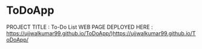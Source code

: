 # ToDoApp
PROJECT TITLE : To-Do List
WEB PAGE DEPLOYED HERE : https://ujjwalkumar99.github.io/ToDoApp/)https://ujjwalkumar99.github.io/ToDoApp/
